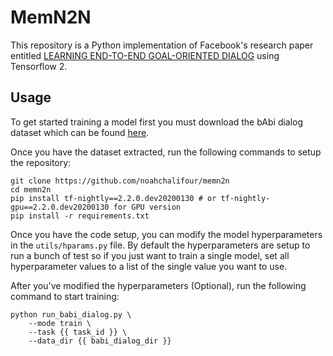 # MemN2N

This repository is a Python implementation of Facebook's research paper entitled [LEARNING END-TO-END GOAL-ORIENTED DIALOG](https://arxiv.org/pdf/1605.07683.pdf) using Tensorflow 2.

## Usage

To get started training a model first you must download the bAbi dialog dataset which can be found [here](https://fb-public.box.com/s/chnq60iivzv5uckpvj2n2vijlyepze6w).

Once you have the dataset extracted, run the following commands to setup the repository:

```
git clone https://github.com/noahchalifour/memn2n
cd memn2n
pip install tf-nightly==2.2.0.dev20200130 # or tf-nightly-gpu==2.2.0.dev20200130 for GPU version
pip install -r requirements.txt
```

Once you have the code setup, you can modify the model hyperparameters in the `utils/hparams.py` file. By default the hyperparameters are setup to run a bunch of test so if you just want to train a single model, set all hyperparameter values to a list of the single value you want to use.

After you've modified the hyperparameters (Optional), run the following command to start training:

```
python run_babi_dialog.py \
    --mode train \
    --task {{ task_id }} \
    --data_dir {{ babi_dialog_dir }}
```